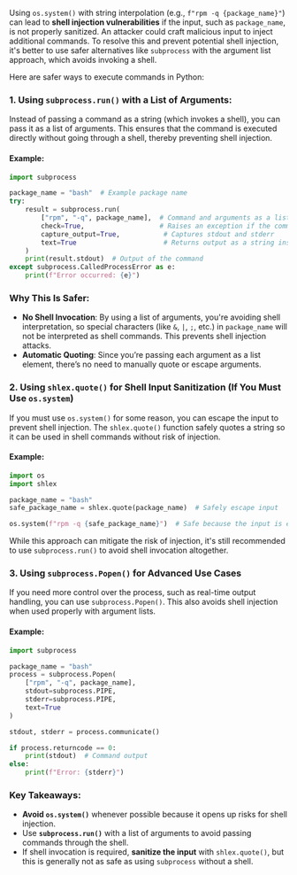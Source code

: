 Using `os.system()` with string interpolation (e.g., `f"rpm -q {package_name}"`) can lead to **shell injection vulnerabilities** if the input, such as `package_name`, is not properly sanitized. An attacker could craft malicious input to inject additional commands. To resolve this and prevent potential shell injection, it's better to use safer alternatives like `subprocess` with the argument list approach, which avoids invoking a shell.

Here are safer ways to execute commands in Python:

### 1. **Using `subprocess.run()` with a List of Arguments**:
Instead of passing a command as a string (which invokes a shell), you can pass it as a list of arguments. This ensures that the command is executed directly without going through a shell, thereby preventing shell injection.

#### Example:
```python
import subprocess

package_name = "bash"  # Example package name
try:
    result = subprocess.run(
        ["rpm", "-q", package_name],  # Command and arguments as a list
        check=True,                   # Raises an exception if the command fails
        capture_output=True,           # Captures stdout and stderr
        text=True                      # Returns output as a string instead of bytes
    )
    print(result.stdout)  # Output of the command
except subprocess.CalledProcessError as e:
    print(f"Error occurred: {e}")
```

### Why This Is Safer:
- **No Shell Invocation**: By using a list of arguments, you're avoiding shell interpretation, so special characters (like `&`, `|`, `;`, etc.) in `package_name` will not be interpreted as shell commands. This prevents shell injection attacks.
- **Automatic Quoting**: Since you’re passing each argument as a list element, there’s no need to manually quote or escape arguments.

### 2. **Using `shlex.quote()` for Shell Input Sanitization** (If You Must Use `os.system`)
If you must use `os.system()` for some reason, you can escape the input to prevent shell injection. The `shlex.quote()` function safely quotes a string so it can be used in shell commands without risk of injection.

#### Example:
```python
import os
import shlex

package_name = "bash"
safe_package_name = shlex.quote(package_name)  # Safely escape input

os.system(f"rpm -q {safe_package_name}")  # Safe because the input is escaped
```

While this approach can mitigate the risk of injection, it's still recommended to use `subprocess.run()` to avoid shell invocation altogether.

### 3. **Using `subprocess.Popen()` for Advanced Use Cases**
If you need more control over the process, such as real-time output handling, you can use `subprocess.Popen()`. This also avoids shell injection when used properly with argument lists.

#### Example:
```python
import subprocess

package_name = "bash"
process = subprocess.Popen(
    ["rpm", "-q", package_name],
    stdout=subprocess.PIPE,
    stderr=subprocess.PIPE,
    text=True
)

stdout, stderr = process.communicate()

if process.returncode == 0:
    print(stdout)  # Command output
else:
    print(f"Error: {stderr}")
```

### Key Takeaways:
- **Avoid `os.system()`** whenever possible because it opens up risks for shell injection.
- Use **`subprocess.run()`** with a list of arguments to avoid passing commands through the shell.
- If shell invocation is required, **sanitize the input** with `shlex.quote()`, but this is generally not as safe as using `subprocess` without a shell.

